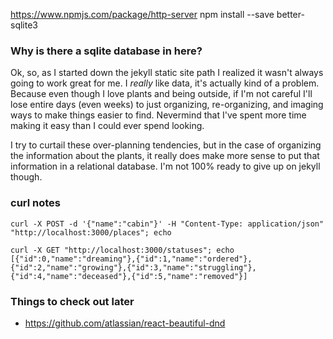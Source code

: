 https://www.npmjs.com/package/http-server
npm install --save better-sqlite3

### Why is there a sqlite database in here?
Ok, so, as I started down the jekyll static site path I realized it wasn't always going to work great for me. I *really* like data, it's actually kind of a problem. Because even though I love plants and being outside, if I'm not
careful I'll lose entire days (even weeks) to just organizing, re-organizing, and imaging ways to make things
easier to find. Nevermind that I've spent more time making it easy than I could ever spend looking.

I try to curtail these over-planning tendencies, but in the case of organizing the information about the plants, it really does make more sense to put that information in a relational database. I'm not 100% ready to give up on jekyll though.

### curl notes
```
curl -X POST -d '{"name":"cabin"}' -H "Content-Type: application/json" "http://localhost:3000/places"; echo

curl -X GET "http://localhost:3000/statuses"; echo
[{"id":0,"name":"dreaming"},{"id":1,"name":"ordered"},{"id":2,"name":"growing"},{"id":3,"name":"struggling"},{"id":4,"name":"deceased"},{"id":5,"name":"removed"}]

```

### Things to check out later
* https://github.com/atlassian/react-beautiful-dnd